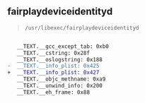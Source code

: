 ## fairplaydeviceidentityd

> `/usr/libexec/fairplaydeviceidentityd`

```diff

   __TEXT.__gcc_except_tab: 0xb0
   __TEXT.__cstring: 0x28f
   __TEXT.__oslogstring: 0x188
-  __TEXT.__info_plist: 0x425
+  __TEXT.__info_plist: 0x427
   __TEXT.__objc_methname: 0xa9
   __TEXT.__unwind_info: 0x200
   __TEXT.__eh_frame: 0x88

```

